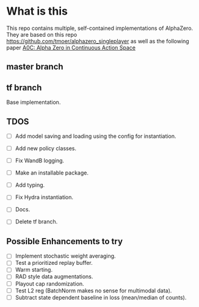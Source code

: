 # What is this
This repo contains multiple, self-contained implementations of AlphaZero. 
They are based on this repo https://github.com/tmoer/alphazero_singleplayer
as well as the following paper [A0C: Alpha Zero in Continuous Action Space](https://arxiv.org/pdf/1805.09613.pdf)

## master branch

## tf branch
Base implementation.  

## TDOS
- [ ] Add  model saving and loading using the config for instantiation.  
- [ ] Add new policy classes.  
- [ ] Fix WandB logging.  
- [ ] Make an installable package.  
- [ ] Add typing.  
- [ ] Fix Hydra instantiation.   
- [ ] Docs. 
- [ ] Delete tf branch.  


## Possible Enhancements to try
- [ ] Implement stochastic weight averaging.  
- [ ] Test a prioritized replay buffer.  
- [ ] Warm starting.  
- [ ] RAD style data augmentations.  
- [ ] Playout cap randomization.  
- [ ] Test L2 reg (BatchNorm makes no sense for multimodal data).  
- [ ] Subtract state dependent baseline in loss (mean/median of counts).
